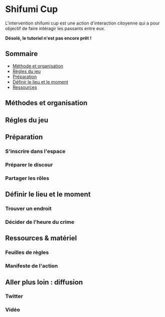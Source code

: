 # Shifumi Cup

L'intervention shifumi cup est une action d'interaction citoyenne qui a pour objectif de faire intéragir les passants entre eux.

**Désolé, le tutoriel n'est pas encore prêt !**

## Sommaire

- [Méthode et organisation](https://github.com/ragondinsheureux/shifumi/blob/master/README.md#méthodes-et-organisation)
- [Règles du jeu](https://github.com/ragondinsheureux/shifumi/blob/master/README.md#régles-du-jeu)
- [Préparation](https://github.com/ragondinsheureux/shifumi/blob/master/README.md#préparation)
- [Définir le lieu et le moment](https://github.com/ragondinsheureux/shifumi/blob/master/README.md#définir-le-lieu-et-le-moment)
- [Ressources](https://github.com/ragondinsheureux/shifumi/blob/master/README.md#aller-plus-loin--diffusion)

## Méthodes et organisation

## Régles du jeu

## Préparation
### S'inscrire dans l'espace
### Préparer le discour
### Partager les rôles

## Définir le lieu et le moment
### Trouver un endroit 
### Décider de l'heure du crime

## Ressources & matériel
### Feuilles de règles
### Manifeste de l'action

## Aller plus loin : diffusion

### Twitter

### Vidéo
